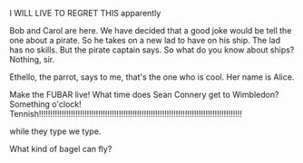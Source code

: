 
I WILL LIVE TO REGRET THIS
apparently

Bob and Carol are here. We have decided that a good joke would be tell the one about a pirate. So he takes on a new lad to have on his ship. The lad has no skills. But the pirate captain says. So what do you know about ships? Nothing, sir.

Ethello, the parrot, says to me, that's the one who is cool. Her name is Alice.

Make the FUBAR live! What time does Sean Connery get to Wimbledon? Something o'clock! Tennish!!!!!!!!!!!!!!!!!!!!!!!!!!!!!!!!!!!!!!!!!!!!!!!!!!!!!!!!!!!!!!!!!!!!!!!!!!!!!!!!!!!!!!!!!

while they type we type.

What kind of bagel can fly?
